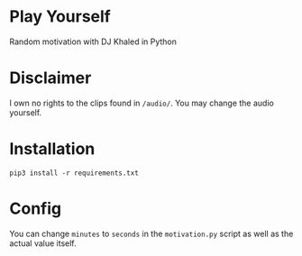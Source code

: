 # Play Yourself
Random motivation with DJ Khaled in Python

# Disclaimer
I own no rights to the clips found in `/audio/`. You may change the audio yourself.

# Installation
`pip3 install -r requirements.txt`

# Config
You can change `minutes` to `seconds` in the `motivation.py` script as well as the actual value itself.
